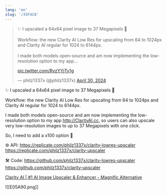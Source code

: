 ```yaml
---
lang: 'en'
slug: '/35F4C8'
---
```


<blockquote class="twitter-tweet">

✨ I upscaled a 64x64 pixel image to 37 Megapixels 🤯<br/><br/>Workflow: the new Clarity AI Low Res for upscaling from 64 to 1024px and Clarity AI regular for 1024 to 6144px.<br/><br/>I made both models open-source and am now implementing the low-resolution option to my app…

<a href="https://t.co/RvzYYjTy1g">pic.twitter.com/RvzYYjTy1g</a>

&mdash; philz1337x (@philz1337x) <a href="https://twitter.com/philz1337x/status/1785269458304442565?ref_src=twsrc%5Etfw">April 30, 2024</a>

</blockquote>

✨ I upscaled a 64x64 pixel image to 37 Megapixels 🤯

Workflow: the new Clarity AI Low Res for upscaling from 64 to 1024px and Clarity AI regular for 1024 to 6144px.

I made both models open-source and am now implementing the low-resolution option to my app http://ClarityAI.cc, so users can also upscale very low-resolution images to up to 37 Megapixels with one click.

So, I need to add a x100 option 🤩

⚙ API:
https://replicate.com/philz1337x/clarity-lowres-upscaler
https://replicate.com/philz1337x/clarity-upscaler

🛠 Code:
https://github.com/philz1337x/clarity-lowres-upscaler
https://github.com/philz1337x/clarity-upscaler

[Clarity AI | #1 AI Image Upscaler & Enhancer - Magnific Alternative](https://clarityai.cc/)

![[E05A90.png]]
